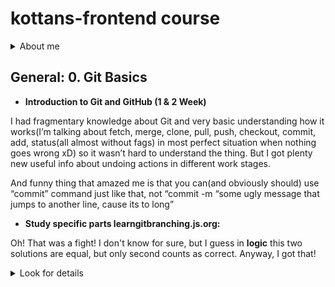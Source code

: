 # **kottans-frontend course**

<details><summary>About me</summary>
<p>
I'm 37 y.o. Cat that working on some positive changes in my life. I have 2 y.o. daughter that "helps" me all the time, but I'll do my best to secseed (:
</p>
</details>

## **General: 0. Git Basics**

* **Introduction to Git and GitHub (1 & 2 Week)**
<p>
I had fragmentary knowledge about Git and very basic understanding how it works(I’m talking about fetch, merge, clone, pull, push, checkout, commit, add, status(all almost without fags) in most perfect situation when nothing goes wrong xD) so it wasn’t hard to understand the thing. But I got plenty new useful info about undoing actions in different work stages.
</p>
<p>
And funny thing that amazed me is that you can(and obviously should) use “commit” command just like that, not “commit -m “some ugly message that jumps to another line, cause its to long” 
</p>

* **Study specific parts learngitbranching.js.org:**
<p>Oh! That was a fight! I don't know for sure, but I guess in <b>logic</b> this two solutions are equal, but only second counts as correct. Anyway, I got that!</p>
<details><summary>Look for details</summary>
 <img src="https://github.com/lometari/kottans-frontend/raw/master/img/0/local_first.jpg" width="49%" height="50%">
 <img src="https://github.com/lometari/kottans-frontend/raw/master/img/0/remote_first.jpg" width="47%" height="50%">
 </details>


